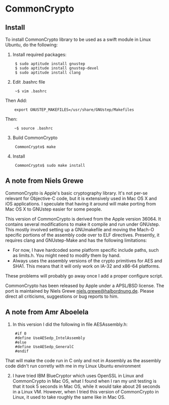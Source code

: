 # CommonCrypto

## Install
To install CommonCrypto library to be used as a swift module in Linux Ubuntu, do the following:

1. Install required packages:

        $ sudo aptitude install gnustep
        $ sudo aptitude install gnustep-devel
        $ sudo aptitude install clang

2. Edit .bashrc file

        ~$ vim .bashrc 
Then Add:

        export GNUSTEP_MAKEFILES=/usr/share/GNUstep/Makefiles
Then:

        ~$ source .bashrc
        
3. Build CommonCrypto

        CommonCrypto$ make

4. Install

        CommonCrypto$ sudo make install

## A note from Niels Grewe

CommonCrypto is Apple's basic cryptography library. It's not per-se relevant
for Objective-C code, but it is extensively used in Mac OS X and iOS
applications. I speculate that having it around will make porting from Mac OS X
to GNUstep easier for some people.

This version of CommonCrypto is derived from the Apple version 36064.
It contains several modifications to make it compile and run under GNUstep.
This mostly involved setting up a GNUmakefile and moving the Mach-O specific
portions of the assembly code over to ELF directives. Presently, it requires
clang and GNUstep-Make and has the following limitations:

* For now, I have hardcoded some platform specific include paths, such as
limits.h. You might need to modify them by hand.
* Always uses the assembly versions of the crypto primitives for AES and SHA1.
This means that it will only work on IA-32 and x86-64 platforms.

These problems will probably go away once I add a proper configure script.

CommonCrypto has been released by Apple under a APSL/BSD license. The port is
maintained by Niels Grewe <niels.grewe@halbordnung.de>. Please direct all
criticisms, suggestions or bug reports to him.

## A note from Amr Aboelela
1. In this version I did the following in file AESAssembly.h:

        #if 0
        #define	UseAESedp_IntelAssembly
        #else
        #define	UseAESedp_GeneralC
        #endif
That will make the code run in C only and not in Assembly as the assembly code didn't run corretly with me in my Linux Ubuntu environment

2. I have tried IBM BlueCryptor which uses OpenSSL in Linux and CommonCrypto in Mac OS, what I found when I ran my unit testing is that it took 5 seconds in Mac OS, while it would take about 26 seconds in a Linux VM. However, when I tried this version of CommonCrypto in Linux, it used to take roughly the same like in Mac OS.
